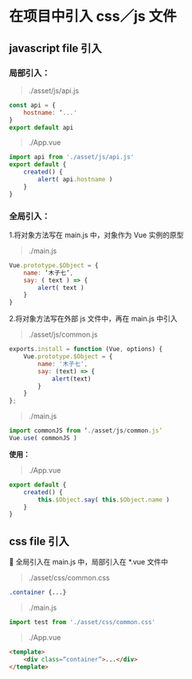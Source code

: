 # 在项目中引入 css／js 文件
## javascript file 引入

### 局部引入：

> ./asset/js/api.js
``` javascript
const api = {
    hostname: ‘...'
}
export default api
```

>  ./App.vue
``` javascript
import api from './asset/js/api.js'
export default {
    created() {
        alert( api.hostname )
    }
}
```

### 全局引入：
1.将对象方法写在 main.js 中，对象作为 Vue 实例的原型
> ./main.js
``` javascript
Vue.prototype.$Object = {
    name: ‘木子七’,
    say: ( text ) => {
        alert( text )
    }
}
```

2.将对象方法写在外部 js 文件中，再在 main.js 中引入
> ./asset/js/common.js
``` javascript
exports.install = function (Vue, options) {
    Vue.prototype.$Object = {
        name: '木子七',
        say: (text) => {
            alert(text)
        }
    }
};
```

> ./main.js
``` javascript
import commonJS from ‘./asset/js/common.js’
Vue.use( commonJS )
```

**使用：**
> ./App.vue
``` javascript
export default {
    created() {
        this.$Object.say( this.$Object.name )
    }
}
```

## css file 引入
🦊 全局引入在 main.js 中，局部引入在 *.vue 文件中

> ./asset/css/common.css
``` css
.container {...}
```

> ./main.js
``` javascript
import test from './asset/css/common.css'
```

> ./App.vue
``` html
<template>
    <div class=“container”>...</div>
</template>
```
